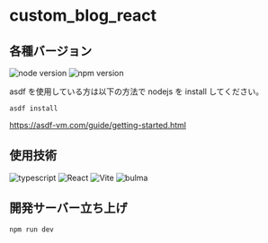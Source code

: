 # custom_blog_react

## 各種バージョン

![node version](https://img.shields.io/badge/node-20.2.0-48C628.svg?style=flat-square)
![npm version](https://img.shields.io/badge/npm-9.6.6-2D7DBE.svg?style=flat-square)

asdf を使用している方は以下の方法で nodejs を install してください。
```
asdf install
```
https://asdf-vm.com/guide/getting-started.html

## 使用技術
![typescript](https://img.shields.io/badge/-TypeScript-000.svg?logo=typescript&style=flat-square&logoColor=#3178C6)
![React](https://img.shields.io/badge/-react-000.svg?logo=react&style=flat-square&logoColor=#61DAFB)
![Vite](https://img.shields.io/badge/-Vite-000.svg?logo=Vite&style=flat-square&logoColor=#646CFF)
![bulma](https://img.shields.io/badge/-bulma-000.svg?logo=bulma&style=flat-square&logoColor=#00D1B2)


## 開発サーバー立ち上げ
```sh
npm run dev
```

